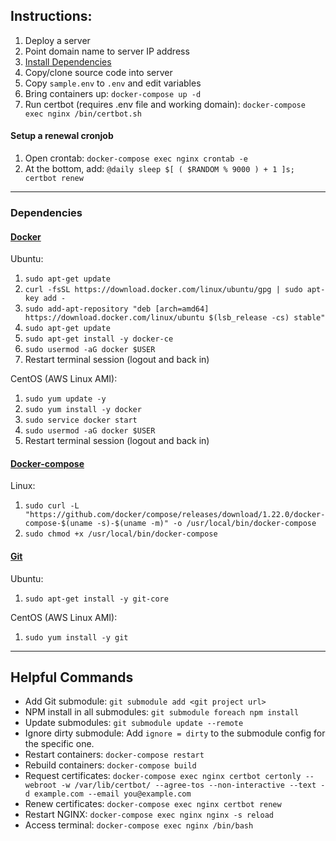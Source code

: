 ## Instructions:

1. Deploy a server
2. Point domain name to server IP address
3. [Install Dependencies](#deps)
4. Copy/clone source code into server
5. Copy `sample.env` to `.env` and edit variables
6. Bring containers up: `docker-compose up -d`
7. Run certbot (requires .env file and working domain): `docker-compose exec nginx /bin/certbot.sh`

#### Setup a renewal cronjob

1. Open crontab: `docker-compose exec nginx crontab -e`
2. At the bottom, add: `@daily sleep $[ ( $RANDOM % 9000 ) + 1 ]s; certbot renew`

---

### <a name="deps"></a>Dependencies

#### [Docker](https://docs.docker.com/)

Ubuntu:

1.  `sudo apt-get update`
2.  `curl -fsSL https://download.docker.com/linux/ubuntu/gpg | sudo apt-key add -`
3.  `sudo add-apt-repository "deb [arch=amd64] https://download.docker.com/linux/ubuntu $(lsb_release -cs) stable"`
4.  `sudo apt-get update`
5.  `sudo apt-get install -y docker-ce`
6.  `sudo usermod -aG docker $USER`
7.  Restart terminal session (logout and back in)

CentOS (AWS Linux AMI):

1.  `sudo yum update -y`
2.  `sudo yum install -y docker`
3.  `sudo service docker start`
4.  `sudo usermod -aG docker $USER`
5.  Restart terminal session (logout and back in)

#### [Docker-compose](https://docs.docker.com/compose/install/)

Linux:

1. `sudo curl -L "https://github.com/docker/compose/releases/download/1.22.0/docker-compose-$(uname -s)-$(uname -m)" -o /usr/local/bin/docker-compose`
2. `sudo chmod +x /usr/local/bin/docker-compose`

#### [Git](https://git-scm.com/)

Ubuntu:

1. `sudo apt-get install -y git-core`

CentOS (AWS Linux AMI):

1. `sudo yum install -y git`

---

## Helpful Commands

- Add Git submodule: `git submodule add <git project url>`
- NPM install in all submodules: `git submodule foreach npm install`
- Update submodules: `git submodule update --remote`
- Ignore dirty submodule: Add `ignore = dirty` to the submodule config for the specific one.
- Restart containers: `docker-compose restart`
- Rebuild containers: `docker-compose build`
- Request certificates: `docker-compose exec nginx certbot certonly --webroot -w /var/lib/certbot/ --agree-tos --non-interactive --text -d example.com --email you@example.com`
- Renew certificates: `docker-compose exec nginx certbot renew`
- Restart NGINX: `docker-compose exec nginx nginx -s reload`
- Access terminal: `docker-compose exec nginx /bin/bash`

